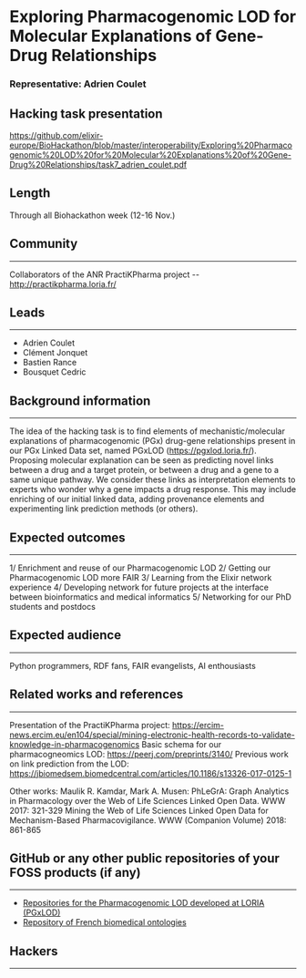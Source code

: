 # Exploring Pharmacogenomic LOD for Molecular Explanations of Gene-Drug Relationships

### Representative: Adrien Coulet

## Hacking task presentation
https://github.com/elixir-europe/BioHackathon/blob/master/interoperability/Exploring%20Pharmacogenomic%20LOD%20for%20Molecular%20Explanations%20of%20Gene-Drug%20Relationships/task7_adrien_coulet.pdf

## Length
Through all Biohackathon week (12-16 Nov.)

## Community
---

Collaborators of the ANR PractiKPharma project -- http://practikpharma.loria.fr/

## Leads
---
- Adrien Coulet
- Clément Jonquet
- Bastien Rance
- Bousquet Cedric 

## Background information
---
The idea of the hacking task is to find elements of mechanistic/molecular explanations of pharmacogenomic (PGx) drug-gene relationships present in our PGx Linked Data set, named PGxLOD (https://pgxlod.loria.fr/). 
Proposing molecular explanation can be seen as predicting novel links between a drug and a target protein, or between a drug and a gene to a same unique pathway. 
We consider these links as interpretation elements to experts who wonder why a gene impacts a drug response. 
This may include enriching of our initial linked data, adding provenance elements and experimenting link prediction methods (or others).

## Expected outcomes
---

1/ Enrichment and reuse of our Pharmacogenomic LOD
2/ Getting our Pharmacogenomic LOD more FAIR
3/ Learning from the Elixir network experience
4/ Developing network for future projects at the interface between bioinformatics and medical informatics
5/ Networking for our PhD students and postdocs

## Expected audience
---

Python programmers, RDF fans, FAIR evangelists, AI enthousiasts


## Related works and references
---

Presentation of the PractiKPharma project:
https://ercim-news.ercim.eu/en104/special/mining-electronic-health-records-to-validate-knowledge-in-pharmacogenomics
Basic schema for our pharmacogneomics LOD:
https://peerj.com/preprints/3140/
Previous work on link prediction from the LOD:
https://jbiomedsem.biomedcentral.com/articles/10.1186/s13326-017-0125-1

Other works: Maulik R. Kamdar, Mark A. Musen:
PhLeGrA: Graph Analytics in Pharmacology over the Web of Life Sciences Linked Open Data. WWW 2017: 321-329
Mining the Web of Life Sciences Linked Open Data for Mechanism-Based Pharmacovigilance. WWW (Companion Volume) 2018: 861-865

## GitHub or any other public repositories of your FOSS products (if any)
---

- [Repositories for the Pharmacogenomic LOD developed at LORIA (PGxLOD)](https://gitlab.inria.fr/pgxlod/)
- [Repository of French biomedical ontologies](http://bioportal.lirmm.fr/)

## Hackers
---

